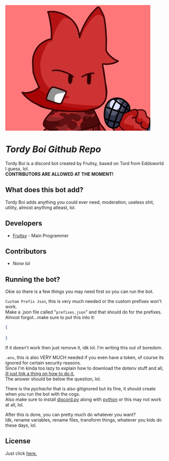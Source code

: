 ![Tord](assets/images/tord/TordMinus.jpg)
# ***Tordy Boi Github Repo***
Tordy Boi is a discord bot created by Fruitsy, based on Tord from Eddsworld I guess, lol.  
**CONTRIBUTORS ARE ALLOWED AT THE MOMENT!**

## What does this bot add?
Tordy Boi adds anything you could ever need, moderation, useless shit, utility, almost anything atleast, lol.

## Developers
- [Fruitsy](https://www.youtube.com/channel/UCpEq_oqCkhos6IQqYNy39BA) - Main Programmer

## Contributors
- *None lol*

## Running the bot?
Okie so there is a few things you may need first so you can run the bot.  

`Custom Prefix Json`, this is very much needed or the custom prefixes won't work.  
Make a .json file called "`prefixes.json`" and that should do for the prefixes.  
Almost forgot...make sure to put this into it:  

```json
{

}
```  
If it doesn't work then just remove it, idk lol. I'm writing this out of boredom.

`.env`, this is also VERY MUCH needed if you even have a token, of course its ignored for certain security reasons.  
Since I'm kinda too lazy to explain how to download the dotenv stuff and all, [ill just link a thing on how to do it.](https://stackoverflow.com/questions/63530888/how-would-i-go-about-creating-an-env-file-for-my-discord-bot-token)  
The answer should be below the question, lol.  

There is the _pychache_ that is also gitignored but its fine, it should create when you run the bot with the cogs.  
Also make sure to install [discord.py](https://pypi.org/project/discord.py/) along with [python](https://www.python.org/) or this may not work at all, lol.  

After this is done, you can pretty much do whatever you want?  
Idk, rename variables, rename files, transform things, whatever you kids do these days, lol.

## License
Just click [here.](LICENSE)